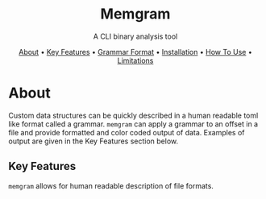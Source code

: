 
<h1 align="center">Memgram</h1> 
<p align="center">A CLI binary analysis tool</p>

<p align="center">
  <a href="#about">About</a> •
  <a href="#key-features">Key Features</a> •
  <a href="#grammar-format">Grammar Format</a> •
  <a href="#installation">Installation</a> •
  <a href="#how-to-use">How To Use</a> •
  <a href="#limitations">Limitations</a> 
</p>

# About

Custom data structures can be quickly described in a human readable toml like format called a grammar. `memgram` can apply a grammar to an offset in a file and provide formatted and color coded output of data. Examples of output are given in the Key Features section below.

## Key Features

`memgram` allows for human readable description of file formats.
